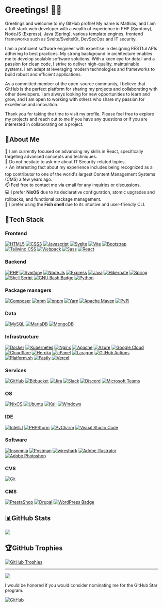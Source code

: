 # Greetings! 👋🏻

Greetings and welcome to my GitHub profile! My name is Mathias, and I am a full-stack web developer with a wealth of
experience in PHP (Symfony), NodeJS (Express), Java (Spring), various template engines, frontend frameworks such as
Svelte/SvelteKit, DevSecOps and
IT security.

I am a proficient software engineer with expertise in designing RESTful APIs adhering to best practices. My strong
background in architecture enables me to develop scalable software solutions. With a keen eye for detail and a passion
for clean code, I strive to deliver high-quality, maintainable systems. I am adept at leveraging modern technologies and
frameworks to build robust and efficient applications.

As a committed member of the open-source community, I believe that GitHub is the perfect platform for sharing my
projects and collaborating with other developers. I am always looking for new opportunities to learn and grow, and I am
open to working with others who share my passion for excellence and innovation.

Thank you for taking the time to visit my profile. Please feel free to explore my projects and reach out to me if you
have any questions or if you are interested in collaborating on a project.

## 💫About Me

🌱 I am currently focused on advancing my skills in React, specifically targeting advanced concepts and techniques.  
💬 Do not hesitate to ask me about IT Security-related topics.  
⚡ An interesting fact about my experience includes being recognized as a top contributor to one of the world's largest
Content Management Systems (CMS) a few years ago.  
📫 Feel free to contact me via email for any inquiries or discussions.  
💻 I prefer **NixOS** due to its declarative configuration, atomic upgrades and rollbacks, and functional package
management.  
🐚 I prefer using the **Fish shell** due to its intuitive and user-friendly CLI.

## 🔋Tech Stack

### Frontend

[![HTML5](https://img.shields.io/badge/html5-%23E34F26.svg?style=flat&logo=html5&logoColor=white)](#)
[![CSS3](https://img.shields.io/badge/CSS3-1572B6?logo=css3&style=flat&logoColor=fff)](#)
[![Javascript](https://img.shields.io/badge/javascript-%23323330.svg?style=flat&logo=javascript&logoColor=%23F7DF1E)](#)
[![Svelte](https://img.shields.io/badge/Svelte-FF3E00?logo=svelte&style=flat&logoColor=fff)](#)
[![Vite](https://img.shields.io/badge/Vite-646CFF?logo=vite&logoColor=fff&style=flat)](#)
[![Bootstrap](https://img.shields.io/badge/bootstrap-%23563D7C.svg?style=flat&logo=bootstrap&logoColor=white)](#)
[![Tailwind CSS](https://img.shields.io/badge/Tailwind%20CSS-06B6D4?logo=tailwindcss&logoColor=fff&style=flat)](#)
[![Webpack](https://img.shields.io/badge/webpack-%238DD6F9.svg?style=flat&logo=webpack&logoColor=black)](#)
[![Sass](https://img.shields.io/badge/Sass-C69?logo=sass&logoColor=fff&style=flat)](#)
[![React](https://img.shields.io/badge/react%20os-0088CC?style=flat&logo=reactos&logoColor=white)](#)

### Backend

[![PHP](https://img.shields.io/badge/php-%23777BB4.svg?style=flat&logo=php&logoColor=white)](#)
[![Symfony](https://img.shields.io/badge/symfony-%23000000.svg?style=flat&logo=symfony&logoColor=white)](#)
[![Node.Js](https://img.shields.io/badge/Node.js-339933.svg?style=flat&logo=nodedotjs&logoColor=white)](#)
[![Express](https://img.shields.io/badge/Express-000?logo=express&logoColor=fff&style=flat)](#)
[![Java](https://img.shields.io/badge/java-%23ED8B00.svg?style=flat&logo=java&logoColor=white)](#)
[![Hibernate](https://img.shields.io/badge/Hibernate-59666C.svg?style=flat&logo=Hibernate&logoColor=white)](#)
[![Spring](https://img.shields.io/badge/spring-%236DB33F.svg?style=flat&logo=spring&logoColor=white)](#)
[![Shell Script](https://img.shields.io/badge/shell_script-%23121011.svg?style=flat&logo=gnu-bash&logoColor=white)](#)
[![GNU Bash Badge](https://img.shields.io/badge/GNU%20Bash-4EAA25?logo=gnubash&logoColor=fff&style=flat)](#)
[![Python](https://img.shields.io/badge/Python-3776AB.svg?style=flat&logo=Python&logoColor=white)](#)

### Package managers

[![Composer](https://img.shields.io/badge/Composer-885630?logo=composer&logoColor=fff&style=flat)](#)
[![npm](https://img.shields.io/badge/npm-CB3837?logo=npm&logoColor=fff&style=flat)](#)
[![pnpm](https://img.shields.io/badge/pnpm-F69220?logo=pnpm&logoColor=fff&style=flat)](#)
[![Yarn](https://img.shields.io/badge/yarn-%232C8EBB.svg?style=flat&logo=yarn&logoColor=white)](#)
[![Apache Maven](https://img.shields.io/badge/Apache%20Maven-C71A36?logo=apachemaven&logoColor=fff&style=flat)](#)
[![PyPI](https://img.shields.io/badge/PyPI-3775A9?logo=pypi&logoColor=fff&style=flat)](#)

### Data

[![MySQL](https://img.shields.io/badge/mysql-%2300f.svg?style=flat&logo=mysql&logoColor=white)](#)
[![MariaDB](https://img.shields.io/badge/MariaDB-003545?style=flat&logo=mariadb&logoColor=white)](#)
[![MongoDB](https://img.shields.io/badge/MongoDB-47A248?logo=mongodb&logoColor=fff&style=flat)](#)

### Infrastructure

[![Docker](https://img.shields.io/badge/docker-%230db7ed.svg?style=flat&logo=docker&logoColor=white)](#)
[![Kubernetes](https://img.shields.io/badge/Kubernetes-326CE5.svg?style=flat&logo=Kubernetes&logoColor=white)](#)
[![Nginx](https://img.shields.io/badge/nginx-%23009639.svg?style=flat&logo=nginx&logoColor=white)](#)
[![Apache](https://img.shields.io/badge/apache-%23D42029.svg?style=flat&logo=apache&logoColor=white)](#)
[![Azure](https://img.shields.io/badge/azure-%230072C6.svg?style=flat&logo=azure-devops&logoColor=white)](#)
[![Google Cloud](https://img.shields.io/badge/Google%20Cloud-4285F4?logo=googlecloud&style=flat&logoColor=fff)](#)
[![Cloudflare](https://img.shields.io/badge/Cloudflare-F38020?style=flat&logo=Cloudflare&logoColor=white)](#)
[![Heroku](https://img.shields.io/badge/heroku-%23430098.svg?style=flat&logo=heroku&logoColor=white)](#)
[![cPanel](https://img.shields.io/badge/cPanel-FF6C2C?logo=cpanel&style=flat&logoColor=fff)](#)
[![Laragon](https://img.shields.io/badge/Laragon-0E83CD?logo=laragon&style=flat&logoColor=fff)](#)
[![GitHub Actions](https://img.shields.io/badge/github%20actions-%232671E5.svg?style=flat&logo=githubactions&logoColor=white)](#)
[![Platform.sh](https://img.shields.io/badge/Platform.sh-1A182A.svg?style=flat&logo=platformdotsh&logoColor=white)](#)
[![Fastly](https://img.shields.io/badge/Fastly-FF282D?logo=fastly&style=flat&logoColor=fff)](#)
[![Vercel](https://img.shields.io/badge/vercel-%23000000.svg?style=flat&logo=vercel&logoColor=fff)](#)

### Services

[![GitHub](https://img.shields.io/badge/github-%23121011.svg?style=flat&logo=github&logoColor=white)](#)
[![Bitbucket](https://img.shields.io/badge/Bitbucket-0052CC.svg?style=flat&logo=Bitbucket&logoColor=white)](#)
[![Jira](https://img.shields.io/badge/Jira-0052CC.svg?style=flat&logo=Jira&logoColor=white)](#)
[![Slack](https://img.shields.io/badge/Slack-4A154B.svg?style=flat&logo=Slack&logoColor=white)](#)
[![Discord](https://img.shields.io/badge/Discord-5865F2.svg?style=flat&logo=Discord&logoColor=white)](#)
[![Microsoft Teams](https://img.shields.io/badge/Microsoft%20Teams-6264A7?logo=microsoftteams&style=flat&logoColor=fff)](#)

### OS

[![NixOS](https://img.shields.io/badge/NixOS-5277C3?logo=nixos&logoColor=fff&style=flat)](#)
[![Ubuntu](https://img.shields.io/badge/Ubuntu-E95420?style=flat&logo=ubuntu&logoColor=white)](#)
[![Kali](https://img.shields.io/badge/Kali%20Linux-557C94.svg?style=flat&logo=Kali-Linux&logoColor=white)](#)
[![Windows](https://img.shields.io/badge/Windows-0078D6?style=flat&logo=windows&logoColor=white)](#)

### IDE

[![IntelliJ](https://img.shields.io/badge/IntelliJ_IDEA-000000.svg?style=flat&logo=intellij-idea&logoColor=white)](#)
[![PHPStorm](http://img.shields.io/badge/-PHPStorm-181717?style=flat&logo=phpstorm&logoColor=white)](#)
[![PyCharm](https://img.shields.io/badge/PyCharm-000000.svg?&style=flat&logo=PyCharm&logoColor=white)](#)
[![Visual Studio Code](https://img.shields.io/badge/Visual%20Studio%20Code-007ACC.svg?style=flat&logo=Visual-Studio-Code&logoColor=white)](#)

### Software

[![Insomnia](https://img.shields.io/badge/Insomnia-4000BF.svg?style=flat&logo=Insomnia&logoColor=white)](#)
[![Postman](https://img.shields.io/badge/Postman-FF6C37?style=flat&logo=postman&logoColor=white)](#)
[![wireshark](https://img.shields.io/badge/wireshark-%231679A7.svg?&style=flat&logo=wireshark&logoColor=white)](#)
[![Adobe Illustrator](https://img.shields.io/badge/adobeillustrator-%23FF9A00.svg?style=flat&logo=adobeillustrator&logoColor=white)](#)
[![Adobe Photoshop](https://img.shields.io/badge/adobephotoshop-%2331A8FF.svg?style=flat&logo=adobephotoshop&logoColor=white)](#)

### CVS

[![Git](https://img.shields.io/badge/git-%23F05033.svg?style=flat&logo=git&logoColor=white)](#)

### CMS

[![PrestaShop](https://img.shields.io/badge/PrestaShop-DF0067?logo=prestashop&logoColor=fff&style=flat)](#)
[![Drupal](https://img.shields.io/badge/Drupal-0678BE?logo=drupal&logoColor=fff&style=flat)](#)
[![WordPress Badge](https://img.shields.io/badge/WordPress-21759B?logo=wordpress&logoColor=fff&style=flat)](#)

## 📊GitHub Stats

[![](https://github-readme-streak-stats.herokuapp.com/?user=MathiasReker&theme=dark&hide_border=true)](#)

## 🏆GitHub Trophies

[![GitHub Trophies](https://github-profile-trophy.vercel.app/?username=MathiasReker&theme=onedark&no-bg=true&no-frame=true&column=-1)](#)

---
[![](https://visitcount.itsvg.in/api?id=MathiasReker&icon=0&color=0)](https://visitcount.itsvg.in/)

I would be honored if you would consider nominating me for the GitHub Star program.

<a href='https://stars.github.com/nominate/' target="_blank"><img alt='GitHub' src='https://img.shields.io/badge/Nominate  @MathiasReker-100000?style=flat&logo=github&logoColor=000&labelColor=fff&color=E03A3A'/></a>
